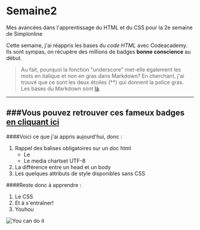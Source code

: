 # Semaine2
Mes avancées dans l'apprentissage du HTML et du CSS pour la 2e semaine de Simplonline

Cette semaine, j'ai réappris les bases du *code HTML* avec Codeacademy. Ils sont sympas, on récupère des millions de badges **bonne conscience** au début. 

> Au fait, pourquoi la fonction "underscore" met-elle également les mots en italique et non en gras dans Markdown? En cherchant, j'ai trouvé que ce sont les deux étoiles (**) qui donnent la police gras. 
Les bases du Markdown sont [là](https://help.github.com/articles/markdown-basics/).

--------------------------------------------------------------
###Vous pouvez retrouver ces fameux badges [en cliquant ici](https://www.codecademy.com/users/Alixhar/achievements)
----------------------------------------------------------------

####Voici ce que j'ai appris aujourd'hui, donc : 
1. Rappel des balises obligatoires sur un doc html
    * Le <!DOCTYPE html>
    * Le media chartset UTF-8
2. La différence entre un head et un body
3. Les quelques attributs de style disponibles sans CSS

####Reste donc à apprendre :
1. Le CSS
2. Et à s'entraîner!
3. Youhou





![You can do it](https://media.giphy.com/media/mohhXPUdhVVoA/giphy.gif)
